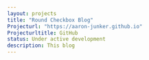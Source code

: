 ```yaml
---
layout: projects
title: "Round Checkbox Blog"
Projecturl: "https://aaron-junker.github.io"
Projecturltitle: GitHub
status: Under active development
description: This blog
---
```


